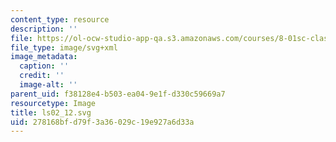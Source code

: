 ```yaml
---
content_type: resource
description: ''
file: https://ol-ocw-studio-app-qa.s3.amazonaws.com/courses/8-01sc-classical-mechanics-fall-2016/278168bfd79f3a36029c19e927a6d33a_ls02_12.svg
file_type: image/svg+xml
image_metadata:
  caption: ''
  credit: ''
  image-alt: ''
parent_uid: f38128e4-b503-ea04-9e1f-d330c59669a7
resourcetype: Image
title: ls02_12.svg
uid: 278168bf-d79f-3a36-029c-19e927a6d33a
---
```

